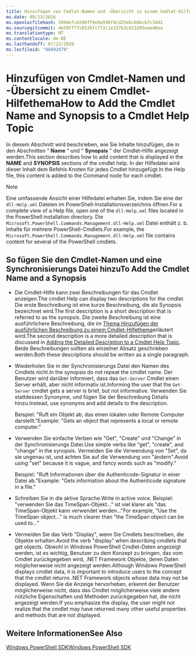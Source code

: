 ```yaml
---
title: Hinzufügen von Cmdlet-Namen und -Übersicht zu einem Cmdlet-Hilfethema
ms.date: 09/13/2016
ms.openlocfilehash: 399defcb596ff9e9a596f4cd25ebcb6bcb7c34d2
ms.sourcegitcommit: de59ff77c6535fc772c1e327b3c823295eaed6ea
ms.translationtype: MT
ms.contentlocale: de-DE
ms.lasthandoff: 07/22/2020
ms.locfileid: "86892879"
---
```

# <a name="how-to-add-the-cmdlet-name-and-synopsis-to-a-cmdlet-help-topic"></a><span data-ttu-id="f901d-102">Hinzufügen von Cmdlet-Namen und -Übersicht zu einem Cmdlet-Hilfethema</span><span class="sxs-lookup"><span data-stu-id="f901d-102">How to Add the Cmdlet Name and Synopsis to a Cmdlet Help Topic</span></span>

<span data-ttu-id="f901d-103">In diesem Abschnitt wird beschrieben, wie Sie Inhalte hinzufügen, die in den Abschnitten " **Name** " und " **Synopsis** " der Cmdlet-Hilfe angezeigt werden.</span><span class="sxs-lookup"><span data-stu-id="f901d-103">This section describes how to add content that is displayed in the **NAME** and **SYNOPSIS** sections of the cmdlet help.</span></span> <span data-ttu-id="f901d-104">In der Hilfedatei wird dieser Inhalt dem Befehls Knoten für jedes Cmdlet hinzugefügt.</span><span class="sxs-lookup"><span data-stu-id="f901d-104">In the Help file, this content is added to the Command node for each cmdlet.</span></span>

> [!NOTE]
> <span data-ttu-id="f901d-105">Eine umfassende Ansicht einer Hilfedatei erhalten Sie, indem Sie eine der `dll-Help.xml` Dateien im PowerShell-Installationsverzeichnis öffnen.</span><span class="sxs-lookup"><span data-stu-id="f901d-105">For a complete view of a Help file, open one of the `dll-Help.xml` files located in the PowerShell installation directory.</span></span> <span data-ttu-id="f901d-106">Die `Microsoft.PowerShell.Commands.Management.dll-Help.xml` Datei enthält z. b. Inhalte für mehrere PowerShell-Cmdlets.</span><span class="sxs-lookup"><span data-stu-id="f901d-106">For example, the `Microsoft.PowerShell.Commands.Management.dll-Help.xml` file contains content for several of the PowerShell cmdlets.</span></span>

## <a name="to-add-the-cmdlet-name-and-a-synopsis"></a><span data-ttu-id="f901d-107">So fügen Sie den Cmdlet-Namen und eine Synchronisierungs Datei hinzu</span><span class="sxs-lookup"><span data-stu-id="f901d-107">To Add the Cmdlet Name and a Synopsis</span></span>

- <span data-ttu-id="f901d-108">Die Cmdlet-Hilfe kann zwei Beschreibungen für das Cmdlet anzeigen.</span><span class="sxs-lookup"><span data-stu-id="f901d-108">The cmdlet Help can display two descriptions for the cmdlet.</span></span> <span data-ttu-id="f901d-109">Die erste Beschreibung ist eine kurze Beschreibung, die als Synopsis bezeichnet wird.</span><span class="sxs-lookup"><span data-stu-id="f901d-109">The first description is a short description that is referred to as the synopsis.</span></span> <span data-ttu-id="f901d-110">Die zweite Beschreibung ist eine ausführlichere Beschreibung, die im [Thema Hinzufügen der ausführlichen Beschreibung zu einem Cmdlet-Hilfethema](./how-to-add-a-cmdlet-description.md)erläutert wird.</span><span class="sxs-lookup"><span data-stu-id="f901d-110">The second description is a more detailed description that is discussed in [Adding the Detailed Description to a Cmdlet Help Topic](./how-to-add-a-cmdlet-description.md).</span></span>
  <span data-ttu-id="f901d-111">Beide Beschreibungen sollten als einzelner Absatz geschrieben werden.</span><span class="sxs-lookup"><span data-stu-id="f901d-111">Both these descriptions should be written as a single paragraph.</span></span>

- <span data-ttu-id="f901d-112">Wiederholen Sie in der Synchronisierungs Datei den Namen des Cmdlets nicht.</span><span class="sxs-lookup"><span data-stu-id="f901d-112">In the synopsis do not repeat the cmdlet name.</span></span> <span data-ttu-id="f901d-113">Der Benutzer wird darüber informiert, dass das `Get-Server` Cmdlet einen Server erhält, aber nicht informativ ist.</span><span class="sxs-lookup"><span data-stu-id="f901d-113">Informing the user that the `Get-Server` cmdlet gets a server is brief, but not informative.</span></span> <span data-ttu-id="f901d-114">Verwenden Sie stattdessen Synonyme, und fügen Sie der Beschreibung Details hinzu.</span><span class="sxs-lookup"><span data-stu-id="f901d-114">Instead, use synonyms and add details to the description.</span></span>

  <span data-ttu-id="f901d-115">Beispiel: "Ruft ein Objekt ab, das einen lokalen oder Remote Computer darstellt."</span><span class="sxs-lookup"><span data-stu-id="f901d-115">Example: "Gets an object that represents a local or remote computer."</span></span>

- <span data-ttu-id="f901d-116">Verwenden Sie einfache Verben wie "Get", "Create" und "Change" in der Synchronisierungs Datei.</span><span class="sxs-lookup"><span data-stu-id="f901d-116">Use simple verbs like "get", "create", and "change" in the synopsis.</span></span> <span data-ttu-id="f901d-117">Vermeiden Sie die Verwendung von "Set", da sie ungenau ist, und achten Sie auf die Verwendung von "ändern".</span><span class="sxs-lookup"><span data-stu-id="f901d-117">Avoid using "set" because it is vague, and fancy words such as "modify."</span></span>

  <span data-ttu-id="f901d-118">Beispiel: "Ruft Informationen über die Authenticode-Signatur in einer Datei ab."</span><span class="sxs-lookup"><span data-stu-id="f901d-118">Example: "Gets information about the Authenticode signature in a file."</span></span>

- <span data-ttu-id="f901d-119">Schreiben Sie in die aktive Sprache.</span><span class="sxs-lookup"><span data-stu-id="f901d-119">Write in active voice.</span></span> <span data-ttu-id="f901d-120">Beispiel: "verwenden Sie das TimeSpan-Objekt..." ist viel klarer als "das TimeSpan-Objekt kann verwendet werden..."</span><span class="sxs-lookup"><span data-stu-id="f901d-120">For example, "Use the TimeSpan object..." is much clearer than "the TimeSpan object can be used to..."</span></span>

- <span data-ttu-id="f901d-121">Vermeiden Sie das Verb "Display", wenn Sie Cmdlets beschreiben, die Objekte erhalten.</span><span class="sxs-lookup"><span data-stu-id="f901d-121">Avoid the verb "display" when describing cmdlets that get objects.</span></span> <span data-ttu-id="f901d-122">Obwohl in Windows PowerShell Cmdlet-Daten angezeigt werden, ist es wichtig, Benutzer zu dem Konzept zu bringen, das vom Cmdlet zurückgegeben wird, .NET Framework Objekte, deren Daten möglicherweise nicht angezeigt werden.</span><span class="sxs-lookup"><span data-stu-id="f901d-122">Although Windows PowerShell displays cmdlet data, it is important to introduce users to the concept that the cmdlet returns .NET Framework objects whose data may not be displayed.</span></span> <span data-ttu-id="f901d-123">Wenn Sie die Anzeige hervorheben, erkennt der Benutzer möglicherweise nicht, dass das Cmdlet möglicherweise viele andere nützliche Eigenschaften und Methoden zurückgegeben hat, die nicht angezeigt werden.</span><span class="sxs-lookup"><span data-stu-id="f901d-123">If you emphasize the display, the user might not realize that the cmdlet may have returned many other useful properties and methods that are not displayed.</span></span>

## <a name="see-also"></a><span data-ttu-id="f901d-124">Weitere Informationen</span><span class="sxs-lookup"><span data-stu-id="f901d-124">See Also</span></span>

[<span data-ttu-id="f901d-125">Windows PowerShell SDK</span><span class="sxs-lookup"><span data-stu-id="f901d-125">Windows PowerShell SDK</span></span>](../windows-powershell-reference.md)
